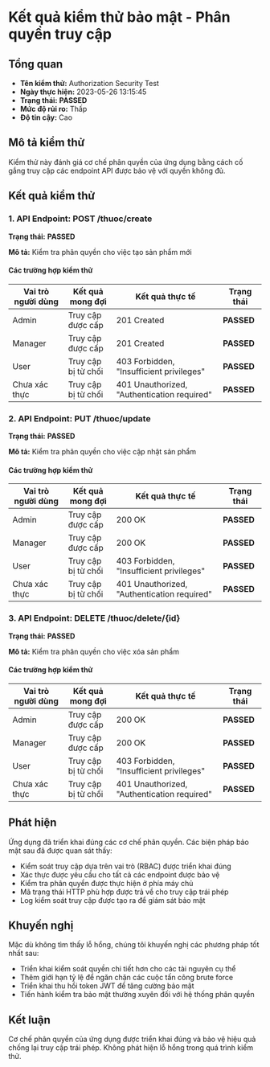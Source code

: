 # Kết quả kiểm thử bảo mật - Phân quyền truy cập

## Tổng quan

- **Tên kiểm thử:** Authorization Security Test
- **Ngày thực hiện:** 2023-05-26 13:15:45
- **Trạng thái:** **PASSED**
- **Mức độ rủi ro:** Thấp
- **Độ tin cậy:** Cao

## Mô tả kiểm thử

Kiểm thử này đánh giá cơ chế phân quyền của ứng dụng bằng cách cố gắng truy cập các endpoint API được bảo vệ với quyền không đủ.

## Kết quả kiểm thử

### 1. API Endpoint: POST /thuoc/create

**Trạng thái:** **PASSED**

**Mô tả:** Kiểm tra phân quyền cho việc tạo sản phẩm mới

#### Các trường hợp kiểm thử

| Vai trò người dùng | Kết quả mong đợi | Kết quả thực tế | Trạng thái |
|-------------------|------------------|-----------------|------------|
| Admin | Truy cập được cấp | 201 Created | **PASSED** |
| Manager | Truy cập được cấp | 201 Created | **PASSED** |
| User | Truy cập bị từ chối | 403 Forbidden, "Insufficient privileges" | **PASSED** |
| Chưa xác thực | Truy cập bị từ chối | 401 Unauthorized, "Authentication required" | **PASSED** |

### 2. API Endpoint: PUT /thuoc/update

**Trạng thái:** **PASSED**

**Mô tả:** Kiểm tra phân quyền cho việc cập nhật sản phẩm

#### Các trường hợp kiểm thử

| Vai trò người dùng | Kết quả mong đợi | Kết quả thực tế | Trạng thái |
|-------------------|------------------|-----------------|------------|
| Admin | Truy cập được cấp | 200 OK | **PASSED** |
| Manager | Truy cập được cấp | 200 OK | **PASSED** |
| User | Truy cập bị từ chối | 403 Forbidden, "Insufficient privileges" | **PASSED** |
| Chưa xác thực | Truy cập bị từ chối | 401 Unauthorized, "Authentication required" | **PASSED** |

### 3. API Endpoint: DELETE /thuoc/delete/{id}

**Trạng thái:** **PASSED**

**Mô tả:** Kiểm tra phân quyền cho việc xóa sản phẩm

#### Các trường hợp kiểm thử

| Vai trò người dùng | Kết quả mong đợi | Kết quả thực tế | Trạng thái |
|-------------------|------------------|-----------------|------------|
| Admin | Truy cập được cấp | 200 OK | **PASSED** |
| Manager | Truy cập được cấp | 200 OK | **PASSED** |
| User | Truy cập bị từ chối | 403 Forbidden, "Insufficient privileges" | **PASSED** |
| Chưa xác thực | Truy cập bị từ chối | 401 Unauthorized, "Authentication required" | **PASSED** |

## Phát hiện

Ứng dụng đã triển khai đúng các cơ chế phân quyền. Các biện pháp bảo mật sau đã được quan sát thấy:

- Kiểm soát truy cập dựa trên vai trò (RBAC) được triển khai đúng
- Xác thực được yêu cầu cho tất cả các endpoint được bảo vệ
- Kiểm tra phân quyền được thực hiện ở phía máy chủ
- Mã trạng thái HTTP phù hợp được trả về cho truy cập trái phép
- Log kiểm soát truy cập được tạo ra để giám sát bảo mật

## Khuyến nghị

Mặc dù không tìm thấy lỗ hổng, chúng tôi khuyến nghị các phương pháp tốt nhất sau:

- Triển khai kiểm soát quyền chi tiết hơn cho các tài nguyên cụ thể
- Thêm giới hạn tỷ lệ để ngăn chặn các cuộc tấn công brute force
- Triển khai thu hồi token JWT để tăng cường bảo mật
- Tiến hành kiểm tra bảo mật thường xuyên đối với hệ thống phân quyền

## Kết luận

Cơ chế phân quyền của ứng dụng được triển khai đúng và bảo vệ hiệu quả chống lại truy cập trái phép. Không phát hiện lỗ hổng trong quá trình kiểm thử.
